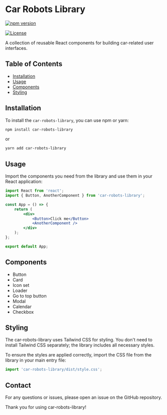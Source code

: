 # Car Robots Library

[![npm version](https://img.shields.io/npm/v/car-robots-library.svg)](https://www.npmjs.com/package/car-robots-library)

[![License](https://img.shields.io/npm/l/car-robots-library.svg)](https://github.com/dariametelitsa/car-robots-library/blob/main/LICENSE)


A collection of reusable React components for building car-related user interfaces.

## Table of Contents

- [Installation](#installation)
- [Usage](#usage)
- [Components](#components)
- [Styling](#styling)

## Installation

To install the `car-robots-library`, you can use npm or yarn:

```sh
npm install car-robots-library
```
or

```sh
yarn add car-robots-library
```
## Usage

Import the components you need from the library and use them in your React application:

```jsx
import React from 'react';
import { Button, AnotherComponent } from 'car-robots-library';

const App = () => {
    return (
        <div>
            <Button>Click me</Button>
            <AnotherComponent />
        </div>
    );
};

export default App;
```

## Components
- Button
- Card
- Icon set
- Loader
- Go to top button
- Modal
- Calendar
- Checkbox

## Styling

The car-robots-library uses Tailwind CSS for styling. You don't need to install Tailwind CSS separately; the library includes all necessary styles.

To ensure the styles are applied correctly, import the CSS file from the library in your main entry file:
```jsx
import 'car-robots-library/dist/style.css'; 
```

## Contact

For any questions or issues, please open an issue on the GitHub repository.

Thank you for using car-robots-library!
